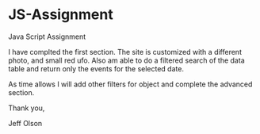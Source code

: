 # JS-Assignment
Java Script Assignment

I have complted the first section.  The site is customized with a different photo, and small red ufo. Also am able to do a filtered search of the data table and return only the events for the selected date.

As time allows I will add other filters for object and complete the advanced section.


Thank you, 

Jeff Olson
